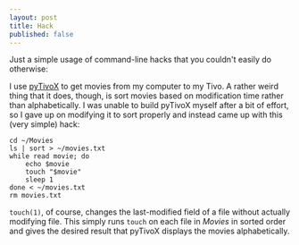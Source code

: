 ```yaml
---
layout: post
title: Hack
published: false
---
```


Just a simple usage of command-line hacks that you couldn't easily do otherwise:

I use [pyTivoX][p] to get movies from my computer to my Tivo.  A rather weird thing that it does, though, is sort movies based on modification time rather than alphabetically.  I was unable to build pyTivoX myself after a bit of effort, so I gave up on modifying it to sort properly and instead came up with this (very simple) hack:

    cd ~/Movies
    ls | sort > ~/movies.txt
    while read movie; do
        echo $movie
        touch "$movie"
        sleep 1
    done < ~/movies.txt
    rm movies.txt

`touch(1)`, of course, changes the last-modified field of a file without actually modifying file.  This simply runs `touch` on each file in *Movies* in sorted order and gives the desired result that pyTivoX displays the movies alphabetically.

[p]:http://code.google.com/p/pytivox/

